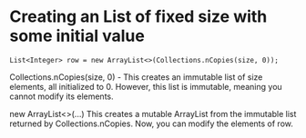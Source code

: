 # Creating an List of fixed size with some initial value
```
List<Integer> row = new ArrayList<>(Collections.nCopies(size, 0));
```

Collections.nCopies(size, 0) - This creates an immutable list of size elements, all initialized to 0. However, this list is immutable, meaning you cannot modify its elements.

new ArrayList<>(...)
This creates a mutable ArrayList from the immutable list returned by Collections.nCopies.
Now, you can modify the elements of row.